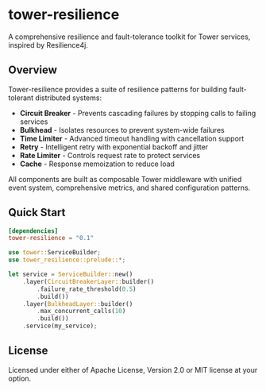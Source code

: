 # tower-resilience

A comprehensive resilience and fault-tolerance toolkit for Tower services, inspired by Resilience4j.

## Overview

Tower-resilience provides a suite of resilience patterns for building fault-tolerant distributed systems:

- **Circuit Breaker** - Prevents cascading failures by stopping calls to failing services
- **Bulkhead** - Isolates resources to prevent system-wide failures
- **Time Limiter** - Advanced timeout handling with cancellation support
- **Retry** - Intelligent retry with exponential backoff and jitter
- **Rate Limiter** - Controls request rate to protect services
- **Cache** - Response memoization to reduce load

All components are built as composable Tower middleware with unified event system, comprehensive metrics, and shared configuration patterns.

## Quick Start

```toml
[dependencies]
tower-resilience = "0.1"
```

```rust
use tower::ServiceBuilder;
use tower_resilience::prelude::*;

let service = ServiceBuilder::new()
    .layer(CircuitBreakerLayer::builder()
        .failure_rate_threshold(0.5)
        .build())
    .layer(BulkheadLayer::builder()
        .max_concurrent_calls(10)
        .build())
    .service(my_service);
```

## License

Licensed under either of Apache License, Version 2.0 or MIT license at your option.
